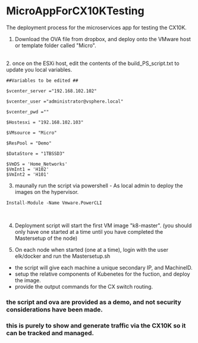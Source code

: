 # MicroAppForCX10KTesting
The deployment process for the microservices app for testing the CX10K.

1. Download the OVA file from dropbox, and deploy onto the VMware host or template folder called "Micro".
<br>
2. once on the ESXi host, edit the contents of the build_PS_script.txt to update you local variables.

```
##Variables to be edited ##

$vcenter_server ="192.168.102.102"

$vcenter_user ="administrator@vsphere.local"

$vcenter_pwd =""

$Hostesxi = "192.168.102.103"

$VMsource = "Micro"

$ResPool = "Demo"

$DataStore = "1TBSSD3"

$VmDS = 'Home_Networks'
$VmInt1 = 'H102'
$VmInt2 = 'H101'
```

3. maunally run the script via powershell - As local admin to deploy the images on the hypervisor. 
``` 
Install-Module -Name Vmware.PowerCLI 

```
<br>

4. Deployment script will start the first VM image "k8-master". (you should only have one started at a time until you have completed the Mastersetup of the node)

5. On each node when started (one at a time), login with the user elk/docker and run the Mastersetup.sh
  - the script will give each machine a unique secondary IP, and MachineID.
  - setup the relative components of Kubenetes for the fuction, and deploy the image.
  - provide the output commands for the CX switch routing.


### the script and ova are provided as a demo, and not security considerations have been made.
### this is purely to show and generate traffic via the CX10K so it can be tracked and managed.


